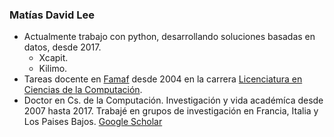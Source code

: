 ### Matías David Lee

  - Actualmente trabajo con python, desarrollando soluciones basadas en datos, desde 2017.
    - Xcapit.
    - Kilimo.
  - Tareas docente en [Famaf](https://www.famaf.unc.edu.ar/) desde 2004 en la carrera [Licenciatura en Ciencias de la Computación](https://www.famaf.unc.edu.ar/academica/grado/licenciatura-en-ciencias-de-la-computaci%C3%B3n/).  
  - Doctor en Cs. de la Computación. Investigación y vida académíca desde 2007 hasta 2017. Trabajé en grupos de investigación en Francia, Italia y Los Paises Bajos. [Google Scholar](https://scholar.google.com/citations?user=eWYixqsAAAAJ&hl=es)
  
  
